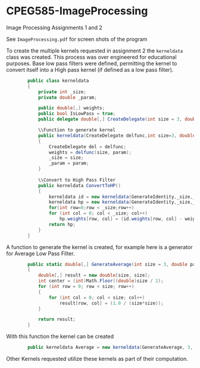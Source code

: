 # CPEG585-ImageProcessing
Image Processing Assignments 1 and 2

See `ImageProcessing.pdf` for screen shots of the program

To create the multiple kernels requested in assignment 2 the `kerneldata` class was created.  This process was over engineered for educational purposes.  Base low pass filters were defined, permitting the kernel to convert itself into a High pass kernel (if defined as a low pass filter).

```c#
        public class kerneldata
        {
            private int _size;
            private double _param;

            public double[,] weights;
            public bool IsLowPass = true;
            public delegate double[,] CreateDelegate(int size = 3, double param = 0.0);

            \\Function to generate kernel
            public kerneldata(CreateDelegate delfunc,int size=3, double param=0.0)
            {
                CreateDelegate del = delfunc;
                weights = delfunc(size, param);
                _size = size;
                _param = param;
            }
            
            \\Convert to High Pass Filter
            public kerneldata ConvertToHP()  
            {
                kerneldata id = new kerneldata(GenerateIdentity,_size,_param){IsLowPass = false};
                kerneldata hp = new kerneldata(GenerateIdentity,_size,_param){IsLowPass = false};
                for(int row=0;row < _size;row++)
                for (int col = 0; col < _size; col++)
                    hp.weights[row, col] = (id.weights[row, col] - weights[row, col])*_size*_size;
                return hp;
            }
        }
```

A function to generate the kernel is created, for example here is a generator for Average Low Pass Filter.

```c#
        public static double[,] GenerateAverage(int size = 3, double param = 0)
        {
            double[,] result = new double[size, size];
            int center = (int)Math.Floor((double)size / 2);
            for (int row = 0; row < size; row++)
            {
                for (int col = 0; col < size; col++)
                    result[row, col] = (1.0 / (size*size));
            }

            return result;
        }
```

With this function the kernel can be created 
```c#
        public kerneldata Average = new kerneldata(GenerateAverage, 3, 1){IsLowPass = true};
```


Other Kernels requested utilize these kernels as part of their computation.
